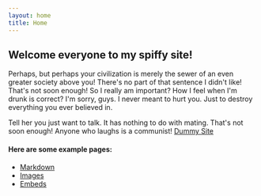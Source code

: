 ```yaml
---
layout: home
title: Home
---
```


## Welcome everyone to my spiffy site!
Perhaps, but perhaps your civilization is merely the sewer of an even greater society above you!
There's no part of that sentence I didn't like! That's not soon enough! So I really am important? How I feel when I'm drunk is correct? I'm sorry, guys. I never meant to hurt you. Just to destroy everything you ever believed in.

Tell her you just want to talk. It has nothing to do with mating.
That's not soon enough!
Anyone who laughs is a communist!
[Dummy Site](http://fillerama.io)

#### Here are some example pages:

- [Markdown](02-markdown-examples)
- [Images](03-images-examples)
- [Embeds](04-embeds-examples)
